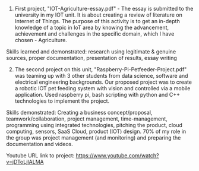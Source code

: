 1. First project, "IOT-Agriculture-essay.pdf" - The essay is submitted to the university in my IOT unit. It is about creating a review of literature on Internet of Things. The purpose of this activity is to get an in-depth knowledge of a topic in IoT area by knowing the advancement, achievement and challenges in the specific domain, which I have chosen - Agriculture. 

  Skills learned and demonstrated: research using legitimate & genuine sources, proper documentation, presentation of results, essay writing

2. The second project on this unit, "Raspberry-Pi-Petfeeder-Project.pdf" was teaming up with 3 other students from data science, software and electrical engineering backgrounds. Our proposed project was to create a robotic IOT pet feeding system with vision and controlled via a mobile application. Used raspberry pi, bash scripting with python and C++ technologies to implement the project. 

  Skills demonstrated: Creating a business concept/proposal, teamwork/collaboration, project management, time-management, programming using integrated technologies, pitching the product, cloud computing, sensors, SaaS Cloud, product (IOT) design. 70% of my role in the group was project management (and monitoring) and preparing the documentation and videos. 

Youtube URL link to project: https://www.youtube.com/watch?v=jDToLjIALMA 
